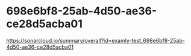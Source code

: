 # 698e6bf8-25ab-4d50-ae36-ce28d5acba01
https://sonarcloud.io/summary/overall?id=examly-test_698e6bf8-25ab-4d50-ae36-ce28d5acba01
